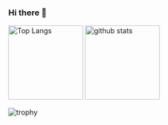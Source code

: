 ### Hi there 👋

<p align="left"> 
  <img alt="Top Langs" height="150px" src="https://git-hub-readme-stats-clone-7se5.vercel.app/api/top-langs/?username=t-techa2020&layout=compact&theme=nord&count_private=true&exclude_repo=JavaScript-basic,todo-js,todo-react,react-css,react-router,react-split-component,my-app,redux-learn,react-todo-list,gitHub-readme-stats-clone,graphql-api-tutorial" />
  <img alt="github stats" height="150px" src="https://git-hub-readme-stats-clone-7se5.vercel.app/api?username=t-techa2020&theme=nord" />
</p>

![trophy](https://github-profile-trophy.vercel.app/?username=t-techa2020&theme=nord&title=Joined2020,Commits)




